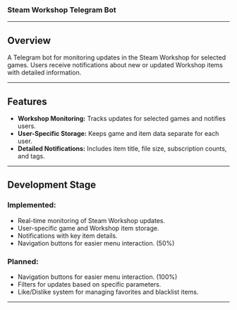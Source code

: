 ### **Steam Workshop Telegram Bot**

---

## **Overview**
A Telegram bot for monitoring updates in the Steam Workshop for selected games. Users receive notifications about new or updated Workshop items with detailed information.

---

## **Features**
- **Workshop Monitoring:** Tracks updates for selected games and notifies users.
- **User-Specific Storage:** Keeps game and item data separate for each user.
- **Detailed Notifications:** Includes item title, file size, subscription counts, and tags.

---

## **Development Stage**
### **Implemented:**
- Real-time monitoring of Steam Workshop updates.
- User-specific game and Workshop item storage.
- Notifications with key item details.
- Navigation buttons for easier menu interaction. (50%)

### **Planned:**
- Navigation buttons for easier menu interaction. (100%)
- Filters for updates based on specific parameters.
- Like/Dislike system for managing favorites and blacklist items.

---